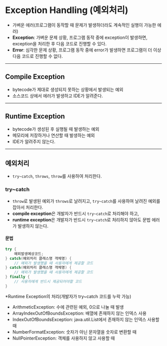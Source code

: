 # Exception Handling (예외처리)

- 가벼운 에러(프로그램이 동작할 때 문제가 발생하더라도 계속적인 실행이 가능한 에러)
- **Exception**: 가벼운 문제 상황, 프로그램 동작 중에 exception이 발생하면, exception을 처리한 후 다음 코드로 진행할 수 있다.
- **Error**: 심각한 문제 상황, 프로그램 동작 중에 error가 발생하면 프로그램이 더 이상 다음 코드로 진행할 수 없다.

---

## Compile Exception
- bytecode가 제대로 생성되지 못하는 상황에서 발생되는 예외
- 소스코드 상에서 에러가 발생하고 IDE가 알려준다.

---

## Runtime Exception
- bytecode가 생성된 후 실행될 때 발생하는 예외
- 메모리에 저장하거나 연산할 때 발생하는 예외
- IDE가 알려주지 않는다.

---

## 예외처리
- `try~catch`, `throws`, `throw`를 사용하여 처리한다.

### try~catch
- `throw`로 발생된 예외가 `throws`로 날려지고, `try~catch`를 사용하여 날려진 예외를 잡아서 처리한다.
- **compile exception**은 개발자가 반드시 `try~catch`로 처리해야 하고,
- **runtime exception**은 개발자가 반드시 `try~catch`로 처리하지 않아도 문법 에러가 발생하지 않는다.

#### 문법
```java
try {
    예외발생예상코드;
} catch(예외처리 클래스명 객체명) {
    // 예외가 발생했을 때 사용자에게 제공할 코드
} catch(예외처리 클래스명 객체명) {
    // 예외가 발생했을 때 사용자에게 제공할 코드
} finally {
    // 사용자에게 반드시 제공되어야할 코드
}
```
 
*Runtime Exception의 처리(개발자가 try~catch 코드를 누락 가능)
- ArithmeticException: 수에 관련된 예외, 0으로 나눌 때 발생
- ArrayIndexOutOfBoundsException: 배열에 존재하지 않는 인덱스 사용
- IndexOutOfBoundsException: java.util.List에서 존재하지 않는 인덱스 사용할 때
- NumberFormatException: 숫자가 아닌 문자열을 숫자로 변환할 때
- NullPointerException: 객체를 사용하지 않고 사용할 때
